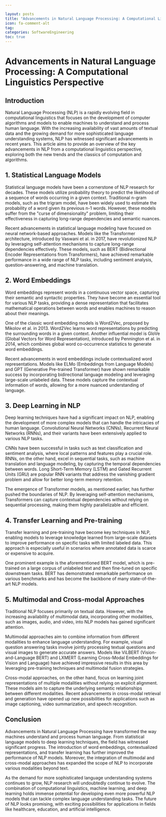 ```yaml
---

layout: posts
title: "Advancements in Natural Language Processing: A Computational Linguistics Perspective"
icon: fa-comment-alt
tag:      
categories: SoftwareEngineering
toc: true
---
```




# Advancements in Natural Language Processing: A Computational Linguistics Perspective

## Introduction

Natural Language Processing (NLP) is a rapidly evolving field in computational linguistics that focuses on the development of computer algorithms and models to enable machines to understand and process human language. With the increasing availability of vast amounts of textual data and the growing demand for more sophisticated language understanding systems, NLP has witnessed significant advancements in recent years. This article aims to provide an overview of the key advancements in NLP from a computational linguistics perspective, exploring both the new trends and the classics of computation and algorithms.

## 1. Statistical Language Models

Statistical language models have been a cornerstone of NLP research for decades. These models utilize probability theory to predict the likelihood of a sequence of words occurring in a given context. Traditional n-gram models, such as the trigram model, have been widely used to estimate the probability of a word given its previous n-1 words. However, these models suffer from the "curse of dimensionality" problem, limiting their effectiveness in capturing long-range dependencies and semantic nuances.

Recent advancements in statistical language modeling have focused on neural network-based approaches. Models like the Transformer architecture, introduced by Vaswani et al. in 2017, have revolutionized NLP by leveraging self-attention mechanisms to capture long-range dependencies effectively. These models, such as BERT (Bidirectional Encoder Representations from Transformers), have achieved remarkable performance in a wide range of NLP tasks, including sentiment analysis, question-answering, and machine translation.

## 2. Word Embeddings

Word embeddings represent words in a continuous vector space, capturing their semantic and syntactic properties. They have become an essential tool for various NLP tasks, providing a dense representation that facilitates mathematical operations between words and enables machines to reason about their meanings.

One of the classic word embedding models is Word2Vec, proposed by Mikolov et al. in 2013. Word2Vec learns word representations by predicting the surrounding words in a given context. Another influential model is GloVe (Global Vectors for Word Representation), introduced by Pennington et al. in 2014, which combines global word co-occurrence statistics to generate word embeddings.

Recent advancements in word embeddings include contextualized word representations. Models like ELMo (Embeddings from Language Models) and GPT (Generative Pre-trained Transformer) have shown remarkable success by incorporating bidirectional language modeling and leveraging large-scale unlabeled data. These models capture the contextual information of words, allowing for a more nuanced understanding of language.

## 3. Deep Learning in NLP

Deep learning techniques have had a significant impact on NLP, enabling the development of more complex models that can handle the intricacies of human language. Convolutional Neural Networks (CNNs), Recurrent Neural Networks (RNNs), and their variants have been extensively applied to various NLP tasks.

CNNs have been successful in tasks such as text classification and sentiment analysis, where local patterns and features play a crucial role. RNNs, on the other hand, excel in sequential tasks, such as machine translation and language modeling, by capturing the temporal dependencies between words. Long Short-Term Memory (LSTM) and Gated Recurrent Units (GRU) are popular RNN variants that address the vanishing gradient problem and allow for better long-term memory retention.

The emergence of Transformer models, as mentioned earlier, has further pushed the boundaries of NLP. By leveraging self-attention mechanisms, Transformers can capture contextual dependencies without relying on sequential processing, making them highly parallelizable and efficient.

## 4. Transfer Learning and Pre-training

Transfer learning and pre-training have become key techniques in NLP, enabling models to leverage knowledge learned from large-scale datasets to improve performance on specific tasks with limited labeled data. This approach is especially useful in scenarios where annotated data is scarce or expensive to acquire.

One prominent example is the aforementioned BERT model, which is pre-trained on a large corpus of unlabeled text and then fine-tuned on specific downstream tasks. BERT has demonstrated remarkable performance on various benchmarks and has become the backbone of many state-of-the-art NLP models.

## 5. Multimodal and Cross-modal Approaches

Traditional NLP focuses primarily on textual data. However, with the increasing availability of multimodal data, incorporating other modalities, such as images, audio, and video, into NLP models has gained significant attention.

Multimodal approaches aim to combine information from different modalities to enhance language understanding. For example, visual question answering tasks involve jointly processing textual questions and visual images to generate accurate answers. Models like ViLBERT (Vision-and-Language BERT) and LXMERT (Learning Cross-Modal Embeddings for Vision and Language) have achieved impressive results in this area by leveraging pre-training techniques and multimodal fusion strategies.

Cross-modal approaches, on the other hand, focus on learning joint representations of multiple modalities without relying on explicit alignment. These models aim to capture the underlying semantic relationships between different modalities. Recent advancements in cross-modal retrieval and generation have opened up new possibilities for applications such as image captioning, video summarization, and speech recognition.

## Conclusion

Advancements in Natural Language Processing have transformed the way machines understand and process human language. From statistical language models to deep learning techniques, the field has witnessed significant progress. The introduction of word embeddings, contextualized representations, and transfer learning has further improved the performance of NLP models. Moreover, the integration of multimodal and cross-modal approaches has expanded the scope of NLP to incorporate various modalities beyond text.

As the demand for more sophisticated language understanding systems continues to grow, NLP research will undoubtedly continue to evolve. The combination of computational linguistics, machine learning, and deep learning holds immense potential for developing even more powerful NLP models that can tackle complex language understanding tasks. The future of NLP looks promising, with exciting possibilities for applications in fields like healthcare, education, and artificial intelligence.